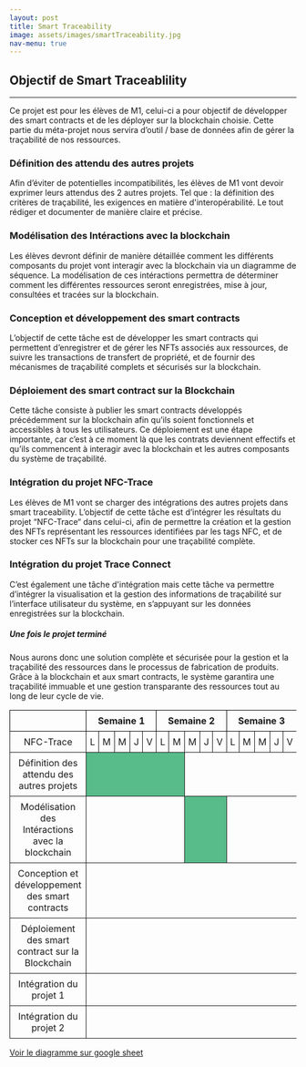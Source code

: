 ```yaml
---
layout: post
title: Smart Traceability
image: assets/images/smartTraceability.jpg
nav-menu: true
---
```


<h2 id="content">Objectif de Smart Traceablility</h2>
<hr />
<p>Ce projet est pour les élèves de M1, celui-ci a pour objectif de développer des smart contracts et de les déployer sur la blockchain choisie. Cette partie du méta-projet nous servira d’outil / base de données afin de gérer la traçabilité de nos ressources.</p>
<div class="row">
	<div class="4u 12u$(small)">
		<h3>Définition des attendu des autres projets</h3>
		<p>Afin d’éviter de potentielles incompatibilités,  les élèves de M1 vont devoir exprimer leurs attendus des 2 autres projets. Tel que : la définition des critères de traçabilité, les exigences en matière d'interopérabilité. Le tout rédiger et documenter de manière claire et précise.
</p>
	</div>
	<div class="4u$ 12u$(small)">
		<h3>Modélisation des Intéractions avec la blockchain</h3>
		<p>Les élèves devront définir de manière détaillée comment les différents composants du projet vont interagir avec la blockchain via un  diagramme de séquence. La modélisation de ces intéractions permettra de déterminer comment les différentes ressources seront enregistrées, mise à jour, consultées et tracées sur la blockchain.</p>
	</div>


  
<div class="4u 12u$(small)">
		<h3>Conception et développement des smart contracts</h3>
		<p> L’objectif de cette tâche est de développer les smart contracts qui permettent d’enregistrer et de gérer les NFTs associés aux ressources, de suivre les transactions de transfert de propriété, et de fournir des mécanismes de traçabilité complets et sécurisés sur la blockchain.</p>
	</div>
	<div class="4u 12u$(medium)">
		<h3>Déploiement des smart contract sur la Blockchain</h3>
		<p> Cette tâche consiste à publier les smart contracts développés précédemment sur la blockchain afin qu’ils soient fonctionnels et accessibles à tous les utilisateurs. Ce déploiement est une étape importante, car c’est à ce moment là que les contrats deviennent effectifs et qu’ils commencent à interagir avec la blockchain et les autres composants du système de traçabilité.
</p>
	</div>
	<div class="4u$ 12u$(medium)">
		<h3>Intégration du projet NFC-Trace</h3>
		<p>Les élèves de M1 vont se charger des intégrations des autres projets dans smart traceability. L’objectif de cette tâche est d’intégrer les résultats du projet  “NFC-Trace“  dans celui-ci, afin de permettre la création et la gestion des NFTs représentant les ressources identifiées par les tags NFC, et de stocker ces NFTs sur la blockchain pour une traçabilité complète.
</p>
	</div>
 <div class="4u$ 12u$(medium)">
		<h3>Intégration du projet Trace Connect</h3>
		<p>C’est également une tâche d'intégration mais cette tâche va permettre d’intégrer la visualisation et la gestion des informations de traçabilité sur l’interface utilisateur du système, en s’appuyant sur les données enregistrées sur la blockchain. </p>
	</div>

 <h5>Une fois le projet terminé</h5>
 <div class="box">
	<p>Nous aurons donc une solution complète et sécurisée pour la gestion et la traçabilité des ressources dans le processus de fabrication de produits. Grâce à la blockchain et aux smart contracts, le système garantira une traçabilité immuable et une gestion transparante des ressources tout au long de leur cycle de vie.</p>
</div>



<head>
    <style>
        table {
            border-collapse: collapse;
            width: 100%;
        }
        th,
        td {
            border: 1px solid black;
            padding: 8px;
            text-align: center;
        }
        td.task {
            background-color: #57BB8A;
        }
        td.day {
            padding: 6px;
        }
        td {
            border: 1px solid #1b1b1b;
        }
    </style>
</head>

<body>
    <div class="scroll">
        <table>
            <tr>
                <th></th>
                <th colspan="5" class="week">Semaine 1</th>
                <th colspan="5" class="week">Semaine 2</th>
                <th colspan="5" class="week">Semaine 3</th>
                <th colspan="5" class="week">Semaine 4</th>
                <th colspan="5" class="week">Semaine 5</th>
                <th colspan="5" class="week">Semaine 6</th>
                <th colspan="5" class="week">Semaine 7</th>
                <th colspan="5" class="week">Semaine 8</th>
                <th colspan="5" class="week">Semaine 9</th>
                <!-- Ajoutez d'autres semaines ici -->
            </tr>
            <tr>
                <td>NFC-Trace</td>
                <td class="day">L</td>
                <td class="day">M</td>
                <td class="day">M</td>
                <td class="day">J</td>
                <td class="day">V</td>
                <td class="day">L</td>
                <td class="day">M</td>
                <td class="day">M</td>
                <td class="day">J</td>
                <td class="day">V</td>
                <td class="day">L</td>
                <td class="day">M</td>
                <td class="day">M</td>
                <td class="day">J</td>
                <td class="day">V</td>
                <td class="day">L</td>
                <td class="day">M</td>
                <td class="day">M</td>
                <td class="day">J</td>
                <td class="day">V</td>
                <td class="day">L</td>
                <td class="day">M</td>
                <td class="day">M</td>
                <td class="day">J</td>
                <td class="day">V</td>
                <td class="day">L</td>
                <td class="day">M</td>
                <td class="day">M</td>
                <td class="day">J</td>
                <td class="day">V</td>
                <td class="day">L</td>
                <td class="day">M</td>
                <td class="day">M</td>
                <td class="day">J</td>
                <td class="day">V</td>
                <td class="day">L</td>
                <td class="day">M</td>
                <td class="day">M</td>
                <td class="day">J</td>
                <td class="day">V</td>
                <td class="day">L</td>
                <td class="day">M</td>
                <td class="day">M</td>
                <td class="day">J</td>
                <td class="day">V</td>
            </tr>
            <!-- Ligne pour chaque tâche -->
            <tr>
                <td>Définition des attendu des autres projets</td>
                <td colspan="7" class="task"></td>
                <td colspan="40"></td>
            </tr>
            <tr>
                <td>Modélisation des Intéractions avec la blockchain</td>
                <td colspan="7"></td>
                <td colspan="3" class="task"></td>
                <td colspan="40"></td>
            </tr>
            <tr>
                <td>Conception et développement des smart contracts</td>
                <td colspan="15"></td>
                <td colspan="5" class="task"></td>
                <td colspan="40"></td>
            </tr>
            <tr>
                <td>Déploiement des smart contract sur la Blockchain</td>
                <td colspan="20"></td>
                <td colspan="8" class="task"></td>
                <td colspan="40"></td>
            </tr>
            <tr>
                <td>Intégration du projet 1</td>
                <td colspan="28"></td>
                <td colspan="8" class="task"></td>
                <td colspan="40"></td>
            </tr>
            <tr>
                <td>Intégration du projet 2</td>
                <td colspan="40"></td>
                <td colspan="1" class="task"></td>
                <td colspan="40"></td>
            </tr>
        </table>
      <a href="https://docs.google.com/spreadsheets/d/1n8Yd__z0773qt-cNkLsTYXXuelVUgRiy4jZWDAqDDBY/edit#gid=80268145" target="_blank"><p>Voir le diagramme sur google sheet</p> </a>
    </div>
</body>
